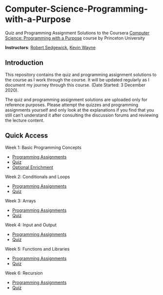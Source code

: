 # Computer-Science-Programming-with-a-Purpose
Quiz and Programming Assignment Solutions to the Coursera [Computer Science: Programming with a Purpose](https://www.coursera.org/learn/cs-programming-java) course by Princeton University

**Instructors**: [Robert Sedgewick](https://www.coursera.org/instructor/~250165), [Kevin Wayne](https://www.coursera.org/instructor/~246867)

## Introduction
This repository contains the quiz and programming assignment solutions to the course as I work through the course. It will be updated regularly as I document my journey through this course. (Date Started: 3 December 2020).

The quiz and programming assignment solutions are uploaded only for reference purposes. Please attempt the quizzes and programming assignments yourself and only look at the explanations if you find that you still can't understand it after consulting the discussion forums and reviewing the lecture content.

## Quick Access
Week 1: Basic Programming Concepts
* [Programming Assignments](https://github.com/liuhh02/Computer-Science-Programming-with-a-Purpose/tree/main/Week%201)
* [Quiz](https://github.com/liuhh02/Computer-Science-Programming-with-a-Purpose/blob/main/Week%201/Quiz%201%20-%20Basic%20Programming%20Concepts.png)
* [Optional Enrichment](https://github.com/liuhh02/Computer-Science-Programming-with-a-Purpose/tree/main/Week%201/Optional%20Enrichment)

Week 2: Conditionals and Loops
* [Programming Assignments](https://github.com/liuhh02/Computer-Science-Programming-with-a-Purpose/tree/main/Week%202)
* [Quiz](https://github.com/liuhh02/Computer-Science-Programming-with-a-Purpose/blob/main/Week%202/Quiz%202%20-%20Conditionals%20and%20Loops.png)

Week 3: Arrays
* [Programming Assignments](https://github.com/liuhh02/Computer-Science-Programming-with-a-Purpose/tree/main/Week%203)
* [Quiz](https://github.com/liuhh02/Computer-Science-Programming-with-a-Purpose/blob/main/Week%203/Quiz%203%20-%20Arrays.png)

Week 4: Input and Output
* [Programming Assignments](https://github.com/liuhh02/Computer-Science-Programming-with-a-Purpose/tree/main/Week%204)
* [Quiz](https://github.com/liuhh02/Computer-Science-Programming-with-a-Purpose/blob/main/Week%204/Quiz%204%20-%20Input%20and%20Output.png)

Week 5: Functions and Libraries
* [Programming Assignments](https://github.com/liuhh02/Computer-Science-Programming-with-a-Purpose/tree/main/Week%205)
* [Quiz](https://github.com/liuhh02/Computer-Science-Programming-with-a-Purpose/blob/main/Week%205/Quiz%205%20-%20Functions%20and%20Libraries.png)

Week 6: Recursion
* [Programming Assignments](https://github.com/liuhh02/Computer-Science-Programming-with-a-Purpose/tree/main/Week%206)
* [Quiz](https://github.com/liuhh02/Computer-Science-Programming-with-a-Purpose/blob/main/Week%206/Quiz%206%20-%20Recursion.png)
